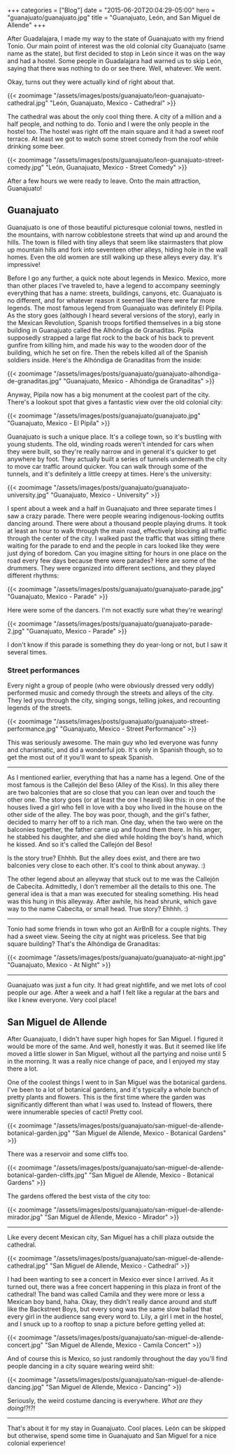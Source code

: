 +++
categories = ["Blog"]
date = "2015-06-20T20:04:29-05:00"
hero = "guanajuato/guanajuato.jpg"
title = "Guanajuato, León, and San Miguel de Allende"
+++

After Guadalajara, I made my way to the state of Guanajuato with my friend Tonio. Our main point of interest was the old colonial city Guanajuato (same name as the state), but first decided to stop in León since it was on the way and had a hostel. Some people in Guadalajara had warned us to skip León, saying that there was nothing to do or see there. Well, whatever. We went.

Okay, turns out they were actually kind of right about that.

{{< zoomimage "/assets/images/posts/guanajuato/leon-guanajuato-cathedral.jpg" "León, Guanajuato, Mexico - Cathedral" >}}

The cathedral was about the only cool thing there. A city of a million and a half people, and nothing to do. Tonio and I were the only people in the hostel too. The hostel was right off the main square and it had a sweet roof terrace. At least we got to watch some street comedy from the roof while drinking some beer.

{{< zoomimage "/assets/images/posts/guanajuato/leon-guanajuato-street-comedy.jpg" "León, Guanajuato, Mexico - Street Comedy" >}}

After a few hours we were ready to leave. Onto the main attraction, Guanajuato!

## Guanajuato

Guanajuato is one of those beautiful picturesque colonial towns, nestled in the mountains, with narrow cobblestone streets that wind up and around the hills. The town is filled with tiny alleys that seem like stairmasters that plow up mountain hills and fork into seventeen other alleys, hiding hole in the wall homes. Even the old women are still walking up these alleys every day. It's impressive!

Before I go any further, a quick note about legends in Mexico. Mexico, more than other places I've traveled to, have a legend to accompany seemingly everything that has a name: streets, buildings, canyons, etc. Guanajuato is no different, and for whatever reason it seemed like there were far more legends. The most famous legend from Guanajuato was definitely El Pípila. As the story goes (although I heard several versions of the story), early in the Mexican Revolution, Spanish troops fortified themselves in a big stone building in Guanajuato called the Alhóndiga de Granaditas. Pípila supposedly strapped a large flat rock to the back of his back to prevent gunfire from killing him, and made his way to the wooden door of the building, which he set on fire. Then the rebels killed all of the Spanish soldiers inside. Here's the Alhóndiga de Granaditas from the inside:

{{< zoomimage "/assets/images/posts/guanajuato/guanajuato-alhondiga-de-granaditas.jpg" "Guanajuato, Mexico - Alhóndiga de Granaditas" >}}

Anyway, Pípila now has a big monument at the coolest part of the city. There's a lookout spot that gives a fantastic view over the old colonial city:

{{< zoomimage "/assets/images/posts/guanajuato/guanajuato.jpg" "Guanajuato, Mexico - El Pípila" >}}

Guanajuato is such a unique place. It's a college town, so it's bustling with young students. The old, winding roads weren't intended for cars when they were built, so they're really narrow and in general it's quicker to get anywhere by foot. They actually built a series of tunnels underneath the city to move car traffic around quicker. You can walk through some of the tunnels, and it's definitely a little creepy at times. Here's the university:

{{< zoomimage "/assets/images/posts/guanajuato/guanajuato-university.jpg" "Guanajuato, Mexico - University" >}}

I spent about a week and a half in Guanajuato and three separate times I saw a crazy parade. There were people wearing indigenous-looking outfits dancing around. There were about a thousand people playing drums. It took at least an hour to walk through the main road, effectively blocking all traffic through the center of the city. I walked past the traffic that was sitting there waiting for the parade to end and the people in cars looked like they were just dying of boredom. Can you imagine sitting for hours in one place on the road every few days because there were parades? Here are some of the drummers. They were organized into different sections, and they played different rhythms:

{{< zoomimage "/assets/images/posts/guanajuato/guanajuato-parade.jpg" "Guanajuato, Mexico - Parade" >}}

Here were some of the dancers. I'm not exactly sure what they're wearing!

{{< zoomimage "/assets/images/posts/guanajuato/guanajuato-parade-2.jpg" "Guanajuato, Mexico - Parade" >}}

I don't know if this parade is something they do year-long or not, but I saw it several times.

### Street performances

Every night a group of people (who were obviously dressed very oddly) performed music and comedy through the streets and alleys of the city. They led you through the city, singing songs, telling jokes, and recounting legends of the streets.

{{< zoomimage "/assets/images/posts/guanajuato/guanajuato-street-performance.jpg" "Guanajuato, Mexico - Street Performance" >}}

This was seriously awesome. The main guy who led everyone was funny and charismatic, and did a wonderful job. It's only in Spanish though, so to get the most out of it you'll want to speak Spanish.

---

As I mentioned earlier, everything that has a name has a legend. One of the most famous is the Callejón del Beso (Alley of the Kiss). In this alley there are two balconies that are so close that you can lean over and touch the other one. The story goes (or at least the one I heard) like this: in one of the houses lived a girl who fell in love with a boy who lived in the house on the other side of the alley. The boy was poor, though, and the girl's father, decided to marry her off to a rich man. One day, when the two were on the balconies together, the father came up and found them there. In his anger, he stabbed his daughter, and she died while holding the boy's hand, which he kissed. And so it's called the Callejón del Beso!

Is the story true? Ehhhh. But the alley does exist, and there are two balconies very close to each other. It's cool to think about anyway. :)

The other legend about an alleyway that stuck out to me was the Callejón de Cabecita. Admittedly, I don't remember all the details to this one. The general idea is that a man was executed for stealing something. His head was this hung in this alleyway. After awhile, his head shrunk, which gave way to the name Cabecita, or small head. True story? Ehhhh. :)

---

Tonio had some friends in town who got an AirBnB for a couple nights. They had a sweet view. Seeing the city at night was priceless. See that big square building? That's the Alhóndiga de Granaditas:

{{< zoomimage "/assets/images/posts/guanajuato/guanajuato-at-night.jpg" "Guanajuato, Mexico - At Night" >}}

---

Guanajuato was just a fun city. It had great nightlife, and we met lots of cool people our age. After a week and a half I felt like a regular at the bars and like I knew everyone. Very cool place!

## San Miguel de Allende

After Guanajuato, I didn't have super high hopes for San Miguel. I figured it would be more of the same. And well, honestly it was. But it seemed like life moved a little slower in San Miguel, without all the partying and noise until 5 in the morning. It was a really nice change of pace, and I enjoyed my stay there a lot.

One of the coolest things I went to in San Miguel was the botanical gardens. I've been to a lot of botanical gardens, and it's typically a whole bunch of pretty plants and flowers. This is the first time where the garden was significantly different than what I was used to. Instead of flowers, there were innumerable species of cacti! Pretty cool.

{{< zoomimage "/assets/images/posts/guanajuato/san-miguel-de-allende-botanical-garden.jpg" "San Miguel de Allende, Mexico - Botanical Gardens" >}}

There was a reservoir and some cliffs too.

{{< zoomimage "/assets/images/posts/guanajuato/san-miguel-de-allende-botanical-garden-cliffs.jpg" "San Miguel de Allende, Mexico - Botanical Gardens" >}}

The gardens offered the best vista of the city too:

{{< zoomimage "/assets/images/posts/guanajuato/san-miguel-de-allende-mirador.jpg" "San Miguel de Allende, Mexico - Mirador" >}}

---

Like every decent Mexican city, San Miguel has a chill plaza outside the cathedral.

{{< zoomimage "/assets/images/posts/guanajuato/san-miguel-de-allende-cathedral.jpg" "San Miguel de Allende, Mexico - Cathedral" >}}

I had been wanting to see a concert in Mexico ever since I arrived. As it turned out, there was a free concert happening in this plaza in front of the cathedral! The band was called Camila and they were more or less a Mexican boy band, haha. Okay, they didn't really dance around and stuff like the Backstreet Boys, but every song was the same slow ballad that every girl in the audience sang every word to. Lily, a girl I met in the hostel, and I snuck up to a rooftop to snap a picture before getting yelled at:

{{< zoomimage "/assets/images/posts/guanajuato/san-miguel-de-allende-concert.jpg" "San Miguel de Allende, Mexico - Camila Concert" >}}

And of course this is Mexico, so just randomly throughout the day you'll find people dancing in a city square wearing weird shit:

{{< zoomimage "/assets/images/posts/guanajuato/san-miguel-de-allende-dancing.jpg" "San Miguel de Allende, Mexico - Dancing" >}}

Seriously, the weird costume dancing is everywhere. *What are they doing!?!?!*

---

That's about it for my stay in Guanajuato. Cool places. León can be skipped but otherwise, spend some time in Guanajuato and San Miguel for a nice colonial experience!
